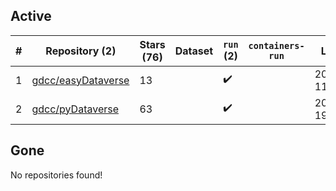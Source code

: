 ## Active
| # | Repository (2) | Stars (76) | Dataset | `run` (2) | `containers-run` | Last Modified |
| --- | --- | --- | --- | --- | --- | --- |
| 1 | [gdcc/easyDataverse](https://github.com/gdcc/easyDataverse) | 13 |  | :heavy_check_mark: |  | 2024-06-20 11:02:40+00:00 |
| 2 | [gdcc/pyDataverse](https://github.com/gdcc/pyDataverse) | 63 |  | :heavy_check_mark: |  | 2024-05-24 19:32:21+00:00 |

## Gone
No repositories found!
